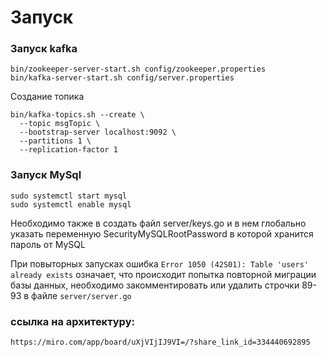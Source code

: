 # Запуск

### Запуск kafka
```
bin/zookeeper-server-start.sh config/zookeeper.properties
bin/kafka-server-start.sh config/server.properties
```

Создание топика
``` 
bin/kafka-topics.sh --create \
  --topic msgTopic \
  --bootstrap-server localhost:9092 \
  --partitions 1 \
  --replication-factor 1
```

### Запуск MySql
```
sudo systemctl start mysql
sudo systemctl enable mysql
```
Необходимо также в создать файл 
server/keys.go и в нем глобально указать переменную SecurityMySQLRootPassword в которой хранится пароль от MySQL

При повыторных запусках ошибка ```Error 1050 (42S01): Table 'users' already exists``` означает, что происходит попытка повторной миграции базы данных, необходимо закомментировать или удалить строчки 89-93 в файле ```server/server.go```
### ссылка на архитектуру: 
```
https://miro.com/app/board/uXjVIjIJ9VI=/?share_link_id=334440692895
```